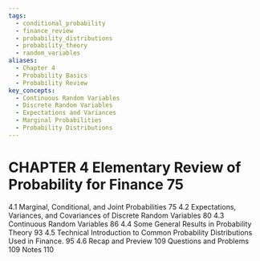 ```yaml
---
tags:
  - conditional_probability
  - finance_review
  - probability_distributions
  - probability_theory
  - random_variables
aliases:
  - Chapter 4
  - Probability Basics
  - Probability Review
key_concepts:
  - Continuous Random Variables
  - Discrete Random Variables
  - Expectations and Variances
  - Marginal Probabilities
  - Probability Distributions
---
```


# CHAPTER 4 Elementary Review of Probability for Finance 75

4.1 Marginal, Conditional, and Joint Probabilities 75
4.2 Expectations, Variances, and Covariances of Discrete Random
Variables 80
4.3 Continuous Random Variables 86
4.4 Some General Results in Probability Theory 93
4.5 Technical Introduction to Common Probability Distributions Used
in Finance. 95
4.6 Recap and Preview 109
Questions and Problems 109
Notes 110
